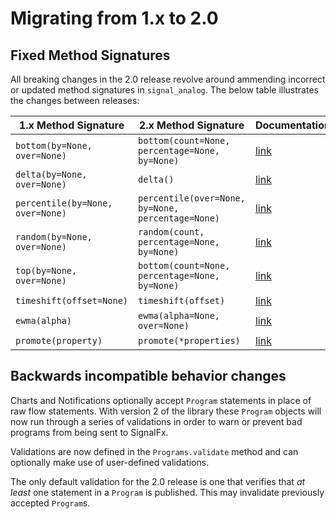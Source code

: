 # Migrating from 1.x to 2.0

## Fixed Method Signatures

All breaking changes in the 2.0 release revolve around ammending incorrect
or updated method signatures in `signal_analog`. The below table illustrates
the changes between releases:

| 1.x Method Signature | 2.x Method Signature | Documentation |
|-|-|-|
| `bottom(by=None, over=None)` | `bottom(count=None, percentage=None, by=None)` | [link](https://developers.signalfx.com/signalflow_analytics/methods/bottom_stream_method.html) |
| `delta(by=None, over=None)` | `delta()` | [link](https://developers.signalfx.com/signalflow_analytics/methods/delta_stream_method.html) |
| `percentile(by=None, over=None)` | `percentile(over=None, by=None, percentage=None)` | [link](https://developers.signalfx.com/signalflow_analytics/methods/percentile_stream_method.html) |
| `random(by=None, over=None)` | `random(count, percentage=None, by=None)` | [link](https://developers.signalfx.com/signalflow_analytics/methods/random_stream_method.html) |
| `top(by=None, over=None)` | `bottom(count=None, percentage=None, by=None)` | [link](https://developers.signalfx.com/signalflow_analytics/methods/top_stream_method.html) |
| `timeshift(offset=None)` | `timeshift(offset)` | [link](https://developers.signalfx.com/signalflow_analytics/methods/timeshift_stream_method.html) |
| `ewma(alpha)` | `ewma(alpha=None, over=None)` | [link](https://developers.signalfx.com/signalflow_analytics/methods/ewma_stream_method.html) |
| `promote(property)` | `promote(*properties)` | [link](https://developers.signalfx.com/signalflow_analytics/methods/promote_stream_method.html) |

## Backwards incompatible behavior changes

Charts and Notifications optionally accept `Program` statements in place of raw
flow statements. With version 2 of the library these `Program` objects will
now run through a series of validations in order to warn or prevent bad programs
from being sent to SignalFx.

Validations are now defined in the `Programs.validate` method and can
optionally make use of user-defined validations.

The only default validation for the 2.0 release is one that verifies that
_at least_ one statement in a `Program` is published. This may invalidate
previously accepted `Program`s.
